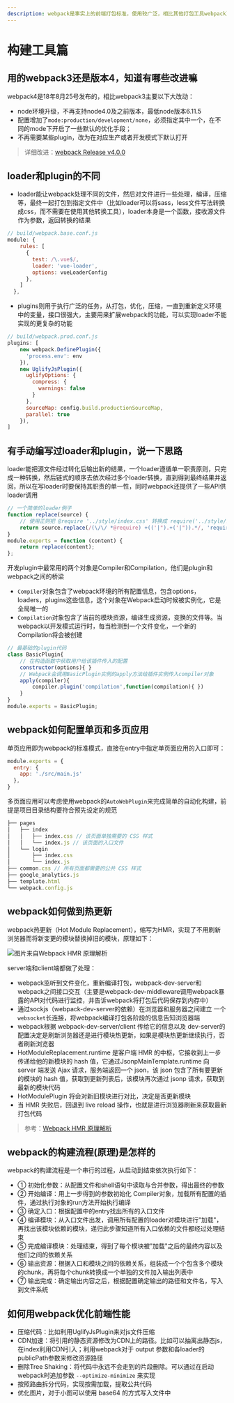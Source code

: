 ```yaml
---
description: webpack是事实上的前端打包标准，使用较广泛，相比其他打包工具webpack更是面试中的热点
---
```


# 构建工具篇

## 用的webpack3还是版本4，知道有哪些改进嘛

webpack4是18年8月25号发布的，相比webpack3主要以下大改动：

* node环境升级，不再支持node4.0及之前版本，最低node版本6.11.5
* 配置增加了`mode:production/development/none`，必须指定其中一个，在不同的mode下开启了一些默认的优化手段；
* 不再需要某些plugin，改为在对应生产或者开发模式下默认打开

> 详细改进：[webpack Release v4.0.0](https://github.com/webpack/webpack/releases/tag/v4.0.0-beta.0?utm_source=aotu_io&utm_medium=liteo2_web)

## loader和plugin的不同

* loader能让webpack处理不同的文件，然后对文件进行一些处理，编译，压缩等，最终一起打包到指定文件中（比如loader可以将sass，less文件写法转换成css，而不需要在使用其他转换工具），loader本身是一个函数，接收源文件作为参数，返回转换的结果

```javascript
// build/webpack.base.conf.js
module: {
    rules: [
      {
        test: /\.vue$/,
        loader: 'vue-loader',
        options: vueLoaderConfig
      },
    ]
  },
```

* plugins则用于执行广泛的任务，从打包，优化，压缩，一直到重新定义环境中的变量，接口很强大，主要用来扩展webpack的功能，可以实现loader不能实现的更复杂的功能

```javascript
// build/webpack.prod.conf.js
plugins: [
    new webpack.DefinePlugin({
      'process.env': env
    }),
    new UglifyJsPlugin({
      uglifyOptions: {
        compress: {
          warnings: false
        }
      },
      sourceMap: config.build.productionSourceMap,
      parallel: true
    }),
]
```

## 有手动编写过loader和plugin，说一下思路

loader能把源文件经过转化后输出新的结果，一个loader遵循单一职责原则，只完成一种转换，然后链式的顺序去依次经过多个loader转换，直到得到最终结果并返回，所以在写loader时要保持其职责的单一性，同时webpack还提供了一些API供loader调用

```javascript
// 一个简单的loader例子
function replace(source) {
    // 使用正则把 @require '../style/index.css' 转换成 require('../style/index.css');  
    return source.replace(/(\/\/ *@require) +(('|").+('|")).*/, 'require($2);');
}
module.exports = function (content) {
    return replace(content);
};
```

开发plugin中最常用的两个对象是Compiler和Compilation，他们是plugin和webpack之间的桥梁

* `Compiler`对象包含了webpack环境的所有配置信息，包含options，loaders，plugins这些信息，这个对象在Webpack启动时候被实例化，它是全局唯一的
* `Compilation`对象包含了当前的模块资源，编译生成资源，变换的文件等。当webpack以开发模式运行时，每当检测到一个文件变化，一个新的Compilation将会被创建

```javascript
// 最基础的plugin代码
class BasicPlugin{
    // 在构造函数中获取用户给该插件传入的配置
    constructor(options){ }
    // Webpack会调用BasicPlugin实例的apply方法给插件实例传入compiler对象
    apply(compiler){
        conpiler.plugin('compilation',function(compilation){ })
    }
}
module.exports = BasicPlugin;
```

## webpack如何配置单页和多页应用

单页应用即为webpack的标准模式，直接在entry中指定单页面应用的入口即可：

```javascript
module.exports = {
  entry: {
    app: './src/main.js'
  },
}
```

多页面应用可以考虑使用webpack的`AutoWebPlugin`来完成简单的自动化构建，前提是项目目录结构要符合预先设定的规范

```javascript
├── pages
│   ├── index
│   │   ├── index.css // 该页面单独需要的 CSS 样式
│   │   └── index.js // 该页面的入口文件
│   └── login
│       ├── index.css
│       └── index.js
├── common.css // 所有页面都需要的公共 CSS 样式
├── google_analytics.js
├── template.html
└── webpack.config.js
```

## webpack如何做到热更新

webpack热更新（Hot Module Replacement），缩写为HMR，实现了不用刷新浏览器而将新变更的模块替换掉旧的模块，原理如下：

![&#x56FE;&#x7247;&#x6765;&#x81EA;Webpack HMR &#x539F;&#x7406;&#x89E3;&#x6790;](https://cdn.jsdelivr.net/gh/okaychen/CDN@2.2/brochure/image/v2-f7139f8763b996ebfa28486e160f6378_hd.jpg)

server端和client端都做了处理：

* webpack监听到文件变化，重新编译打包，webpack-dev-server和webpack之间接口交互（主要是webpack-dev-middleware调用webpack暴露的API对代码进行监控，并告诉webpack将打包后代码保存到内存中）
* 通过sockjs（webpack-dev-server的依赖）在浏览器和服务器之间建立 一个`websocket`长连接，将webpack编译打包各阶段的信息告知浏览器端
* webpack根据 webpack-dev-server/client 传给它的信息以及 dev-server的配置决定是刷新浏览器还是进⾏模块热更新，如果是模块热更新继续执行，否者刷新浏览器
* HotModuleReplacement.runtime 是客户端 HMR 的中枢，它接收到上⼀步传递给他的新模块的 hash 值，它通过JsonpMainTemplate.runtime 向 server 端发送 Ajax 请求，服务端返回⼀个 json，该 json 包含了所有要更新的模块的 hash 值，获取到更新列表后，该模块再次通过 jsonp 请求，获取到最新的模块代码
* HotModulePlugin 将会对新旧模块进⾏对⽐，决定是否更新模块
* 当 HMR 失败后，回退到 live reload 操作，也就是进⾏浏览器刷新来获取最新打包代码

> 参考：[Webpack HMR 原理解析](https://zhuanlan.zhihu.com/p/30669007)

## webpack的构建流程\(原理\)是怎样的

webpack的构建流程是一个串行的过程，从启动到结束依次执行如下：

* ① 初始化参数：从配置文件和shell语句中读取与合并参数，得出最终的参数
* ② 开始编译：用上一步得到的参数初始化 Compiler对象，加载所有配置的插件，通过执行对象的run方法开始执行编译
* ③ 确定入口：根据配置中的entry找出所有的入口文件
* ④ 编译模块：从入口文件出发，调用所有配置的loader对模块进行"加载"，再找出该模块依赖的模块，递归此步骤知道所有入口依赖的文件都经过处理结束
* ⑤ 完成编译模块：处理结束，得到了每个模块被"加载"之后的最终内容以及他们之间的依赖关系
* ⑥ 输出资源：根据入口和模块之间的依赖关系，组装成一个个包含多个模块的chunk，再将每个chunk转换成一个单独的文件加入输出列表中
* ⑦ 输出完成：确定输出内容之后，根据配置确定输出的路径和⽂件名，写⼊到⽂件系统

## 如何用webpack优化前端性能

* 压缩代码：比如利用UglifyJsPlugin来对js文件压缩
* CDN加速：将引用的静态资源修改为CDN上的路径。比如可以抽离出静态js，在index利用CDN引入；利⽤webpack对于 output 参数和各loader的publicPath参数来修改资源路径
* 删除Tree Shaking：将代码中永远不会走到的片段删除。可以通过在启动webpack时追加参数 `--optimize-minimize` 来实现
* 按照路由拆分代码，实现按需加载，提取公共代码
* 优化图片，对于小图可以使用 base64 的方式写入文件中

